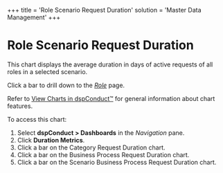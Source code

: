 +++
title = 'Role Scenario Request Duration'
solution = 'Master Data Management'
+++

# Role Scenario Request Duration

This chart displays the average duration in days of active requests of
all roles in a selected scenario.

Click a bar to drill down to the *[Role](Role_H_dspConduct.htm)* page.

Refer to [View Charts in dspConduct™](../Use_Cases/View_Charts.htm) for
general information about chart features.

To access this chart:

1.  Select **dspConduct \> Dashboards** in the *Navigation* pane.
2.  Click **Duration Metrics**.
3.  Click a bar on the Category Request Duration chart.
4.  Click a bar on the Business Process Request Duration chart.
5.  Click a bar on the Scenario Business Process Request Duration chart.
